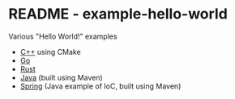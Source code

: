 # README - example-hello-world
Various "Hello World!" examples

* [C++](src/cpp/README.md) using CMake
* [Go](src/Go/README.md)
* [Rust](src/rust/README.md)
* [Java](src/java/README.md) (built using Maven)
* [Spring](src/spring/README.md) (Java example of IoC, built using Maven)